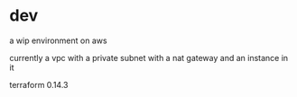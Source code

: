 # dev

a wip environment on aws

currently a vpc with a private subnet with a nat gateway and an instance in it

terraform 0.14.3
